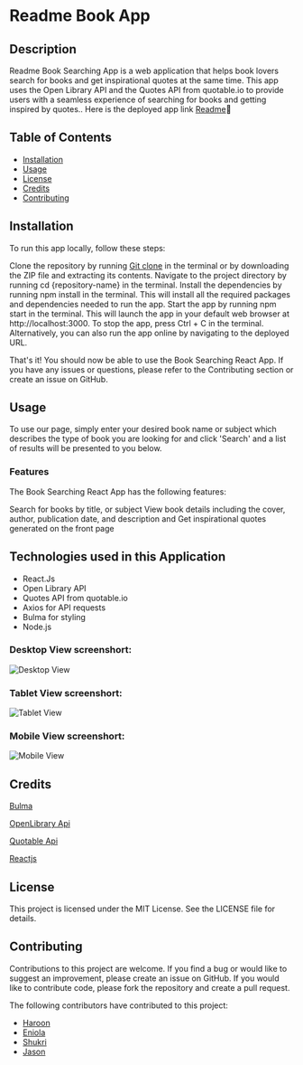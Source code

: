 # Readme Book App


## Description
Readme Book Searching App is a web application that helps book lovers search for books and get inspirational quotes at the same time. This app uses the Open Library API and the Quotes API from quotable.io to provide users with a seamless experience of searching for books and getting inspired by quotes.. Here is the deployed app link [Readme](https://celebrated-hummingbird-400b06.netlify.app/)📌

## Table of Contents
* [Installation](#installation)
* [Usage](#usage)
* [License](#license)
* [Credits](#credits)
* [Contributing](#contributing)


## Installation
To run this app locally, follow these steps:

Clone the repository by running [Git clone](https://github.com/Haroon-dev13/readme.git) in the terminal or by downloading the ZIP file and extracting its contents.
Navigate to the project directory by running cd {repository-name} in the terminal.
Install the dependencies by running npm install in the terminal. This will install all the required packages and dependencies needed to run the app.
Start the app by running npm start in the terminal. This will launch the app in your default web browser at http://localhost:3000.
To stop the app, press Ctrl + C in the terminal.
Alternatively, you can also run the app online by navigating to the deployed URL.

That's it! You should now be able to use the Book Searching React App. If you have any issues or questions, please refer to the Contributing section or create an issue on GitHub.


## Usage

To use our page, simply enter your desired book name or subject which describes the type of book you are looking for and click 'Search' and a list of results will be presented to you below.

### Features
The Book Searching React App has the following features:

Search for books by title, or subject
View book details including the cover, author, publication date, and description and
Get inspirational quotes generated on the front page


## Technologies used in this Application


* React.Js
* Open Library API
* Quotes API from quotable.io
* Axios for API requests
* Bulma for styling
* Node.js



### Desktop View screenshort:

![Desktop View](src/assets/Desktop-view.png)

### Tablet View screenshort:

![Tablet View](src/assets/Tablet-view1.png)


### Mobile View screenshort:

![Mobile View](src/assets/Mobile-view.png)


## Credits

[Bulma](https://bulma.io/documentation/overview/start/)

[OpenLibrary Api](https://openlibrary.org/developers/api)

[Quotable Api](https://api.quotable.io/random)

[Reactjs](https://react.dev/learn/start-a-new-react-project)


## License

This project is licensed under the MIT License. See the LICENSE file for details.


## Contributing

Contributions to this project are welcome. If you find a bug or would like to suggest an improvement, please create an issue on GitHub. If you would like to contribute code, please fork the repository and create a pull request.

The following contributors have contributed to this project:
* [Haroon](https://github.com/Haroon-dev13)
* [Eniola](https://github.com/eniolaxo)
* [Shukri](https://github.com/shukri74)
* [Jason](https://github.com/Shortms)







